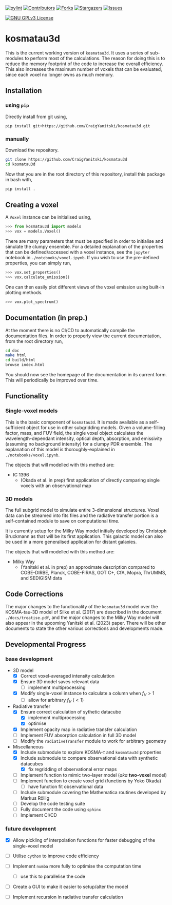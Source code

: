 <!-- PROJECT SHIELDS -->
<!--
*** I'm using markdown "reference style" links for readability.
*** Reference links are enclosed in brackets [ ] instead of parentheses ( ).
*** See the bottom of this document for the declaration of the reference variables
*** for contributors-url, forks-url, etc. This is an optional, concise syntax you may use.
*** https://www.markdownguide.org/basic-syntax/#reference-style-links
-->
[![pylint][pylint-shield]][pylint-url]
[![Contributors][contributors-shield]][contributors-url]
[![Forks][forks-shield]][forks-url]
[![Stargazers][stars-shield]][stars-url]
[![Issues][issues-shield]][issues-url]
<!-- [![License: GPL v3][(https://img.shields.io/badge/License-GPLv3-blue.svg)]][license-url] -->
[![GNU GPLv3 License][license-shield]][license-url]


<!-- [![pipeline status](https://git.ph1.uni-koeln.de/yanitski/kosma-tau-3d/badges/master/pipeline.svg)](https://git.ph1.uni-koeln.de/yanitski/kosma-tau-3d/-/commits/master)
[![coverage report](https://git.ph1.uni-koeln.de/yanitski/kosma-tau-3d/badges/master/coverage.svg)](https://git.ph1.uni-koeln.de/yanitski/kosma-tau-3d/-/commits/master)
[![Latest Release](https://git.ph1.uni-koeln.de/yanitski/kosma-tau-3d/-/badges/release.svg)](https://git.ph1.uni-koeln.de/yanitski/kosma-tau-3d/-/releases) -->

# **kosmatau3d**

This is the current working version of `kosmatau3d`.
It uses a series of sub-modules to perform most of the calculations.
The reason for doing this is to reduce the memory footprint of the code to
increase the overall efficiency.
This also increases the maximum number of voxels that can be evaluated, since
each voxel no longer owns as much memory.

## Installation

### using `pip`

Directly install from git using,

```
pip install git+https://github.com/CraigYanitski/kosmatau3d.git
```

### manually

Download the repository.

```bash
git clone https://github.com/CraigYanitski/kosmatau3d
cd kosmatau3d
```

Now that you are in the root directory of this repository, install this package in bash with,

```bash
pip install .
```

## Creating a voxel

A `Voxel` instance can be initialised using,

```python
>>> from kosmatau3d import models
>>> vox = models.Voxel()
```

There are many parameters that must be specified in order to initialise and
simulate the clumpy ensemble.
For a detailed explanation of the properties that can be defined/accessed with
a voxel instance, see the `jupyter` notebook in `./notebooks/voxel.ipynb`.
If you wish to use the pre-defined properties, you can simply run,

```python
>>> vox.set_properties()
>>> vox.calculate_emission()
```

One can then easily plot different views of the voxel emission using
built-in plotting methods.

```python
>>> vox.plot_spectrum()
```

## Documentation (in prep.)

At the moment there is no CI/CD to automatically compile the documentation files.
In order to properly view the current documentation, from the root directory run,

```bash
cd doc
make html
cd build/html
browse index.html
```

You should now see the homepage of the documentation in its current form.
This will periodically be improved over time.

## Functionality

### Single-voxel models

This is the basic component of `kosmatau3d`.
It is made available as a self-sufficient object for use in other subgridding models.
Given a volume-filling factor, mass, and FUV field, the single voxel object
calculates the wavelength-dependant intensity, optical depth, absorption, and
emissivity (assuming no background intensity) for a clumpy PDR ensemble.
The explanation of this model is thoroughly-explained in `./notebooks/voxel.ipynb`.

The objects that will modelled with this method are:

- IC 1396
  - (Okada et al. in prep) first application of directly comparing single
  voxels with an observational map

### 3D models

The full subgrid model to simulate entire 3-dimensional structures.
Voxel data can be streamed into fits files and the radiative transfer portion
is a self-contained module to save on computational time.

It is currently setup for the Milky Way model initially developed by Christoph
Bruckmann as that will be its first application.
This galactic model can also be used in a more generalised application for
distant galaxies.

The objects that will modelled with this method are:

- Milky Way
  - (Yanitski et al. in prep) an approximate description compared to
  COBE-DIRBE, Planck, COBE-FIRAS, GOT C+, CfA, Mopra, ThrUMMS, and SEDIGISM data

## Code Corrections

The major changes to the functionality of the `kosmatau3d` model over the KOSMA-tau-3D 
model of Silke et al. (2017) are described in the document `./docs/treatise.pdf`, 
and the major changes to the Milky Way model will also
appear in the upcoming Yanitski et al. (2023) paper.
There will be other documents to state the other various corrections and
developments made.

## Developmental Progress

### base development

- 3D model
  - [x] Correct voxel-averaged intensity calculation
  - [x] Ensure 3D model saves relevant data
    - [ ] implement multiprocessing
  - [x] Modify single-voxel instance to calculate a column when $f_V > 1$
    - [ ] allow for arbitrary $f_V$ $(<1)$
- Radiative transfer
  - [x] Ensure correct calculation of sythetic datacube
    - [x] implement multiprocessing
    - [x] optimise
  - [x] Implement opacity map in radiative transfer calculation
  - [ ] Implement FUV absorption calculation in full 3D model
  - [ ] Modify the `radiativeTransfer` module to work for arbitrary geometry
- Miscellaneous
  - [x] Include submodule to explore KOSMA-$\tau$ and `kosmatau3d` properties
  - [x] Include submodule to compare observational data with synthetic datacubes
    - [x] fix regridding of observational error maps
  - [ ] Implement function to mimic two-layer model (*aka* **two-voxel** model)
  - [ ] Implement function to create voxel grid (functions by Yoko Okada)
    - [ ] have function fit observational data
  - [ ] Include submodule covering the Mathematica routines developed by Markus Röllig
  - [ ] Develop the code testing suite
  - [ ] Fully document the code using `sphinx`
  - [ ] Implement CI/CD
  
### future development

- [x] Allow pickling of interpolation functions for faster debugging of the single-voxel model
- [ ] Utilise `cython` to improve code efficiency
- [ ] Implement `numba` more fully to optimise the computation time
  - [ ] use this to parallelise the code
- [ ] Create a GUI to make it easier to setup/alter the model
- [ ] Implement recursion in radiative transfer calculation


<!-- MARKDOWN LINKS & IMAGES -->
<!-- https://www.markdownguide.org/basic-syntax/#reference-style-links -->
[contributors-shield]: https://img.shields.io/github/contributors/CraigYanitski/kosmatau3d.svg?style=for-the-badge
[contributors-url]: https://github.com/CraigYanitski/kosmatau3d/graphs/contributors
[forks-shield]: https://img.shields.io/github/forks/CraigYanitski/kosmatau3d.svg?style=for-the-badge
[forks-url]: https://github.com/CraigYanitski/kosmatau3d/network/members
[stars-shield]: https://img.shields.io/github/stars/CraigYanitski/kosmatau3d.svg?style=for-the-badge
[stars-url]: https://github.com/CraigYanitski/kosmatau3d/stargazers
[issues-shield]: https://img.shields.io/github/issues/CraigYanitski/kosmatau3d.svg?style=for-the-badge
[issues-url]: https://github.com/CraigYanitski/kosmatau3d/issues
[license-shield]: https://img.shields.io/badge/License-GPLv3-blue.svg
<!-- https://img.shields.io/github/license/CraigYanitski/kosmatau3d.svg?style=for-the-badge -->
[license-url]: https://www.gnu.org/licenses/gpl-3.0
<!-- https://github.com/CraigYanitski/kosmatau3d/blob/master/LICENSE.txt -->
[pylint-shield]: https://github.com/CraigYanitski/kosmatau3d/actions/workflows/test-lint.yml/badge.svg
[pylint-url]: https://github.com/CraigYanitski/kosmatau3d/actions/workflows/test-lint.yml
[product-screenshot]: images/screenshot.png
[Next.js]: https://img.shields.io/badge/next.js-000000?style=for-the-badge&logo=nextdotjs&logoColor=white
[Next-url]: https://nextjs.org/
[React.js]: https://img.shields.io/badge/React-20232A?style=for-the-badge&logo=react&logoColor=61DAFB
[React-url]: https://reactjs.org/
[Vue.js]: https://img.shields.io/badge/Vue.js-35495E?style=for-the-badge&logo=vuedotjs&logoColor=4FC08D
[Vue-url]: https://vuejs.org/
[Angular.io]: https://img.shields.io/badge/Angular-DD0031?style=for-the-badge&logo=angular&logoColor=white
[Angular-url]: https://angular.io/
[Svelte.dev]: https://img.shields.io/badge/Svelte-4A4A55?style=for-the-badge&logo=svelte&logoColor=FF3E00
[Svelte-url]: https://svelte.dev/
[Laravel.com]: https://img.shields.io/badge/Laravel-FF2D20?style=for-the-badge&logo=laravel&logoColor=white
[Laravel-url]: https://laravel.com
[Bootstrap.com]: https://img.shields.io/badge/Bootstrap-563D7C?style=for-the-badge&logo=bootstrap&logoColor=white
[Bootstrap-url]: https://getbootstrap.com
[JQuery.com]: https://img.shields.io/badge/jQuery-0769AD?style=for-the-badge&logo=jquery&logoColor=white
[JQuery-url]: https://jquery.com 